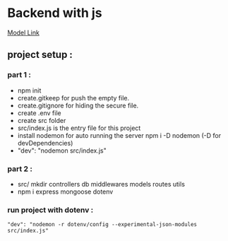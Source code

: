 # Backend with js
 [Model Link](https://app.eraser.io/workspace/YtPqZ1VogxGy1jzIDkzj)
## project setup : 
### part 1 :
- npm init 
- create.gitkeep for push the empty file.
-  create.gitignore for hiding the secure file. 
- create .env file
- create src folder
- src/index.js is the entry file for this project
- install nodemon for auto running the server npm i -D nodemon (-D for devDependencies)
- "dev": "nodemon src/index.js"
### part 2 :
- src/ mkdir controllers db middlewares models routes utils
- npm i express mongoose dotenv

### run project with dotenv :
`"dev": "nodemon -r dotenv/config --experimental-json-modules src/index.js"`
